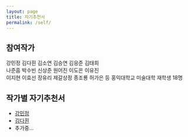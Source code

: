 ```yaml
---
layout: page
title: 자기추천서
permalink: /self/
---
```



## 참여작가
강민정 김다흰 김소연 김승연 김응준 김태희  
나준흠 박수빈 신상준 원어진 이도은 이유진  
이지현 이효선 장유리 제갈상정 종조룡 허가은 등 홍익대학교 미술대학 재학생 18명  

## 작가별 자기추천서
- [강민정](/self/kang)
- [김다흰](/self/kimd)
- 추가중...
